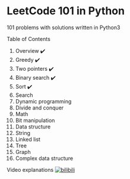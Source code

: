 # LeetCode 101 in Python 

101 problems with solutions written in Python3



Table of Contents

1.  Overview :heavy_check_mark:
2.  Greedy :heavy_check_mark:
3.  Two pointers :heavy_check_mark:
4.  Binary search :heavy_check_mark:
5.  Sort :heavy_check_mark:
6.  Search
7.  Dynamic programming
8.  Divide and conquer
9.  Math
10.  Bit manipulation
11.  Data structure
12.  String
13.  Linked list
14.  Tree
15.  Graph
16.  Complex data structure



Video explanations [![bilibili](https://user-images.githubusercontent.com/20344258/50698395-cac04500-107f-11e9-89df-a4b52eff7586.png)](https://space.bilibili.com/25569362)